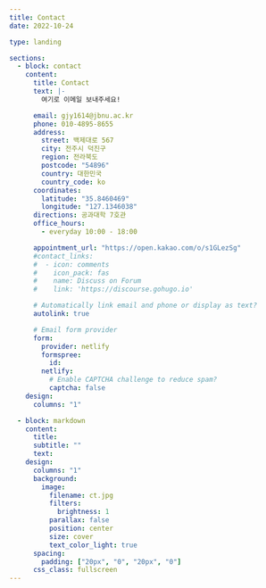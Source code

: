 ```yaml
---
title: Contact
date: 2022-10-24

type: landing

sections:
  - block: contact
    content:
      title: Contact
      text: |-
        여기로 이메일 보내주세요!

      email: gjy1614@jbnu.ac.kr
      phone: 010-4895-8655
      address:
        street: 백제대로 567
        city: 전주시 덕진구
        region: 전라북도
        postcode: "54896"
        country: 대한민국
        country_code: ko
      coordinates:
        latitude: "35.8460469"
        longitude: "127.1346038"
      directions: 공과대학 7호관
      office_hours:
        - everyday 10:00 - 18:00

      appointment_url: "https://open.kakao.com/o/s1GLezSg"
      #contact_links:
      #  - icon: comments
      #    icon_pack: fas
      #    name: Discuss on Forum
      #    link: 'https://discourse.gohugo.io'

      # Automatically link email and phone or display as text?
      autolink: true

      # Email form provider
      form:
        provider: netlify
        formspree:
          id:
        netlify:
          # Enable CAPTCHA challenge to reduce spam?
          captcha: false
    design:
      columns: "1"

  - block: markdown
    content:
      title:
      subtitle: ""
      text:
    design:
      columns: "1"
      background:
        image:
          filename: ct.jpg
          filters:
            brightness: 1
          parallax: false
          position: center
          size: cover
          text_color_light: true
      spacing:
        padding: ["20px", "0", "20px", "0"]
      css_class: fullscreen
---
```

